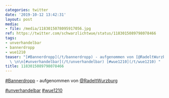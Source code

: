 ```yaml
---
categories: twitter
date: '2019-10-12 13:42:31'
layout: post
media:
- file: /media/1183015078095917056.jpg
ref: https://twitter.com/schwarzlichtwue/status/1183015089798078466
tags:
- unverhandelbar
- bannerdropp
- wue1210
teaser: "[#Bannerdropp](/t/bannerdropp) - aufgenommen von [@RadeltWurzburg](https://twitter.com/RadeltWurzburg)\
  \ \n\n[#unverhandelbar](/t/unverhandelbar) [#wue1210](/t/wue1210) "
title: 1183015089798078466
---
```

[#Bannerdropp](/t/bannerdropp) - aufgenommen von [@RadeltWurzburg](https://twitter.com/RadeltWurzburg) 

[#unverhandelbar](/t/unverhandelbar) [#wue1210](/t/wue1210) 